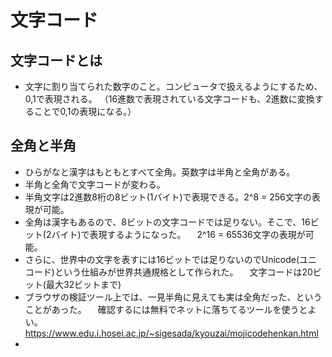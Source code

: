 # 文字コード

## 文字コードとは
- 文字に割り当てられた数字のこと。コンピュータで扱えるようにするため、0,1で表現される。
（16進数で表現されている文字コードも、2進数に変換することで0,1の表現になる。）

## 全角と半角
- ひらがなと漢字はもともとすべて全角。英数字は半角と全角がある。
- 半角と全角で文字コードが変わる。
- 半角文字は2進数8桁の8ビット(1バイト)で表現できる。2^8 = 256文字の表現が可能。
- 全角は漢字もあるので、8ビットの文字コードでは足りない。そこで、16ビット(2バイト)で表現するようになった。
　2^16 = 65536文字の表現が可能。
- さらに、世界中の文字を表すには16ビットでは足りないのでUnicode(ユニコード)という仕組みが世界共通規格として作られた。
　文字コードは20ビット(最大32ビットまで)
- ブラウザの検証ツール上では、一見半角に見えても実は全角だった、ということがあった。
　確認するには無料でネットに落ちてるツールを使うとよい。
　https://www.edu.i.hosei.ac.jp/~sigesada/kyouzai/mojicodehenkan.html
- 
